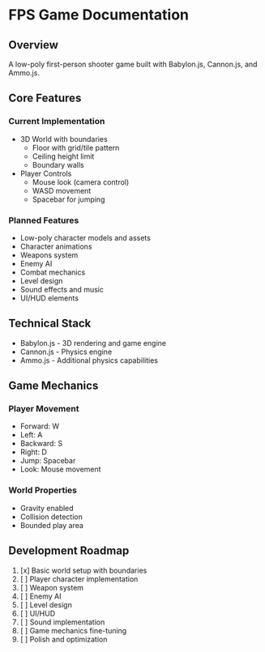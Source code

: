 # FPS Game Documentation

## Overview
A low-poly first-person shooter game built with Babylon.js, Cannon.js, and Ammo.js.

## Core Features
### Current Implementation
- 3D World with boundaries
  - Floor with grid/tile pattern
  - Ceiling height limit
  - Boundary walls
- Player Controls
  - Mouse look (camera control)
  - WASD movement
  - Spacebar for jumping

### Planned Features
- Low-poly character models and assets
- Character animations
- Weapons system
- Enemy AI
- Combat mechanics
- Level design
- Sound effects and music
- UI/HUD elements

## Technical Stack
- Babylon.js - 3D rendering and game engine
- Cannon.js - Physics engine
- Ammo.js - Additional physics capabilities

## Game Mechanics
### Player Movement
- Forward: W
- Left: A
- Backward: S
- Right: D
- Jump: Spacebar
- Look: Mouse movement

### World Properties
- Gravity enabled
- Collision detection
- Bounded play area

## Development Roadmap
1. [x] Basic world setup with boundaries
2. [ ] Player character implementation
3. [ ] Weapon system
4. [ ] Enemy AI
5. [ ] Level design
6. [ ] UI/HUD
7. [ ] Sound implementation
8. [ ] Game mechanics fine-tuning
9. [ ] Polish and optimization 
